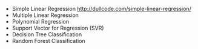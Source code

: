 - Simple Linear Regression http://dullcode.com/simple-linear-regression/
- Multiple Linear Regression
- Polynomial Regression
- Support Vector for Regression (SVR)
- Decision Tree Classification
- Random Forest Classification